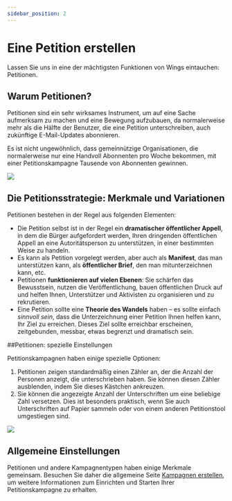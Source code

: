 ```yaml
---
sidebar_position: 2
---
```


# Eine Petition erstellen

Lassen Sie uns in eine der mächtigsten Funktionen von Wings eintauchen: Petitionen.

## Warum Petitionen?

Petitionen sind ein sehr wirksames Instrument, um auf eine Sache aufmerksam zu machen und eine Bewegung aufzubauen, da normalerweise mehr als die Hälfte der Benutzer, die eine Petition unterschreiben, auch zukünftige E-Mail-Updates abonnieren.

Es ist nicht ungewöhnlich, dass gemeinnützige Organisationen, die normalerweise nur eine Handvoll Abonnenten pro Woche bekommen, mit einer Petitionskampagne Tausende von Abonnenten gewinnen.

![](https://screens.wings.dev/wings-petition-example-l6mxOum3PTo3HrD5Q6NsStni3ilbPKZZExWuAfYxUkfDLvPrTHp9a2gsZjM7e7hZNEQ1mrzGuJm6izN0PMjBJTQ102ubxy35SIRY.jpeg)

## Die Petitionsstrategie: Merkmale und Variationen

Petitionen bestehen in der Regel aus folgenden Elementen:

- Die Petition selbst ist in der Regel ein **dramatischer öffentlicher Appell**, in dem die Bürger aufgefordert werden, Ihren dringenden öffentlichen Appell an eine Autoritätsperson zu unterstützen, in einer bestimmten Weise zu handeln.
- Es kann als Petition vorgelegt werden, aber auch als **Manifest**, das man unterstützen kann, als **öffentlicher Brief**, den man mitunterzeichnen kann, etc.
- Petitionen **funktionieren auf vielen Ebenen**: Sie schärfen das Bewusstsein, nutzen die Veröffentlichung, bauen öffentlichen Druck auf und helfen Ihnen, Unterstützer und Aktivisten zu organisieren und zu rekrutieren.
- Eine Petition sollte eine **Theorie des Wandels** haben – es sollte einfach _sinnvoll sein_, dass die Unterzeichnung einer Petition Ihnen helfen kann, Ihr Ziel zu erreichen. Dieses Ziel sollte erreichbar erscheinen, zeitgebunden, messbar, etwas begrenzt und dramatisch sein.

##Petitionen: spezielle Einstellungen

Petitionskampagnen haben einige spezielle Optionen:

1. Petitionen zeigen standardmäßig einen Zähler an, der die Anzahl der Personen anzeigt, die unterschrieben haben. Sie können diesen Zähler ausblenden, indem Sie dieses Kästchen ankreuzen.
2. Sie können die angezeigte Anzahl der Unterschriften um eine beliebige Zahl versetzen. Dies ist besonders praktisch, wenn Sie auch Unterschriften auf Papier sammeln oder von einem anderen Petitionstool umgestiegen sind.

![](https://screens.wings.dev/CleanShot-2020-02-23-at-22.37.37-1582493891.png)

## Allgemeine Einstellungen

Petitionen und andere Kampagnentypen haben einige Merkmale gemeinsam. Besuchen Sie daher die allgemeine Seite [Kampagnen erstellen](creating-campaigns), um weitere Informationen zum Einrichten und Starten Ihrer Petitionskampagne zu erhalten.

